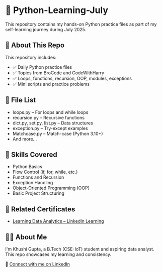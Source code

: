 # 🐍 Python-Learning-July

This repository contains my hands-on Python practice files as part of my self-learning journey during July 2025.

## 📘 About This Repo

This repository includes:
- ✅ Daily Python practice files
- ✅ Topics from BroCode and CodeWithHarry
- ✅ Loops, functions, recursion, OOP, modules, exceptions
- ✅ Mini scripts and practice problems

## 📂 File List

- loops.py – For loops and while loops
- recursion.py – Recursive functions
- dict.py, set.py, list.py – Data structures
- exception.py – Try-except examples
- Matchcase.py – Match-case (Python 3.10+)
- And more...

## 🧠 Skills Covered

- Python Basics
- Flow Control (if, for, while, etc.)
- Functions and Recursion
- Exception Handling
- Object-Oriented Programming (OOP)
- Basic Project Structuring

## 📜 Related Certificates

- [Learning Data Analytics – LinkedIn Learning](https://www.linkedin.com/learning/certificates/345c21170c52d47fed1700c518d83dd3b9b78e23d16270e5e54396f4cec46bec)

## 👩‍💻 About Me

I'm Khushi Gupta, a B.Tech (CSE-IoT) student and aspiring data analyst.  
This repo showcases my learning and consistency.

🔗 [Connect with me on LinkedIn](https://www.linkedin.com/in/khushi-gupta-981a82237)

